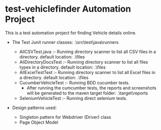 # test-vehiclefinder Automation Project

This is a test automation project for finding Vehicle details online.

- The Test Junit runner classes: .\src\test\java\runners

   - AllCSVTest.java :- Running directory scanner to list all CSV files in a directory. default location: .\files
   - AllDirectoryDocsTest :- Running directory scanner to list all files types in a directory. default location: .\files
   - AllExcelTestTest :- Running directory scanner to list all Excel files in a directory. default location: .\files
   - CucumberVehicleTest :- Running BDD cucumber tests.
      - After running the cumcumber tests, the reports and screenshots will be generated to the maven target folder:  .\target\reports
   - SeleniumVehicleTest :- Running direct selenium tests. 
   
- Design patterns used:

   - Singleton pattern for Webdriver (Driver) class
   - Page Object Model
           

